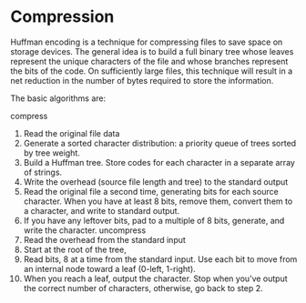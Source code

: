 # Compression

Huffman encoding is a technique for compressing files to save space on storage devices. The general idea is to build a full binary tree whose leaves represent the unique characters of the file and whose branches represent the bits of the code. On sufficiently large files, this technique will result in a net reduction in the number of bytes required to store the information.


The basic algorithms are:

compress
  1. Read the original file data
  2. Generate a sorted character distribution: a priority queue of trees sorted by tree weight.
  3. Build a Huffman tree. Store codes for each character in a separate array of strings.
  4. Write the overhead (source file length and tree) to the standard output
  5. Read the original file a second time, generating bits for each source character. When you have at least 8 bits, remove them, convert them to a character, and write to standard output.
  6. If you have any leftover bits, pad to a multiple of 8 bits, generate, and write the character.
uncompress
  1. Read the overhead from the standard input
  2. Start at the root of the tree,
  3. Read bits, 8 at a time from the standard input. Use each bit to move from an internal node toward a leaf (0-left, 1-right).
  4. When you reach a leaf, output the character. Stop when you’ve output the correct number of characters, otherwise, go back to step 2.

